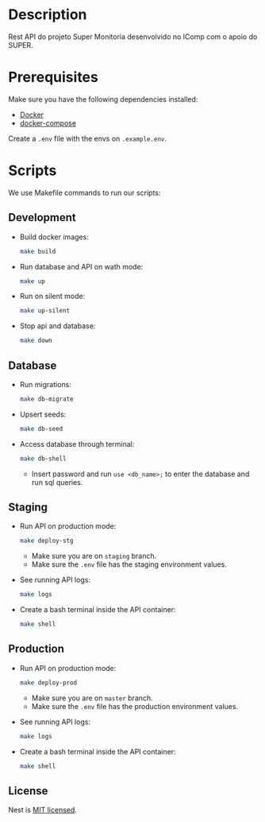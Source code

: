 # Description

Rest API do projeto Super Monitoria desenvolvido no IComp com o apoio do SUPER.

# Prerequisites

Make sure you have the following dependencies installed:
- [Docker](https://docs.docker.com/engine/install/ubuntu/)
- [docker-compose](https://www.theserverside.com/blog/Coffee-Talk-Java-News-Stories-and-Opinions/How-to-install-Docker-and-docker-compose-on-Ubuntu)

Create a `.env` file with the envs on `.example.env`.

# Scripts

We use Makefile commands to run our scripts:

## Development

- Build docker images:
  ```bash
  make build
  ```

- Run database and API on wath mode:
  ```bash
  make up
  ```

- Run on silent mode:
  ```bash
  make up-silent
  ```

- Stop api and database:
  ```bash
  make down
  ```

## Database

- Run migrations:
  ```bash
  make db-migrate
  ```

- Upsert seeds:
  ```bash
  make db-seed
  ```

- Access database through terminal:
  ```bash
  make db-shell
  ```
  - Insert password and run `use <db_name>;` to enter the database and run sql queries.

## Staging

- Run API on production mode:
  ```bash
  make deploy-stg
  ```
  - Make sure you are on `staging` branch.
  - Make sure the `.env` file has the staging environment values.

- See running API logs:
  ```bash
  make logs
  ```

- Create a bash terminal inside the API container:
  ```bash
  make shell
  ```

## Production

- Run API on production mode:
  ```bash
  make deploy-prod
  ```
  - Make sure you are on `master` branch.
  - Make sure the `.env` file has the production environment values.

- See running API logs:
  ```bash
  make logs
  ```

- Create a bash terminal inside the API container:
  ```bash
  make shell
  ```

## License

Nest is [MIT licensed](LICENSE).
